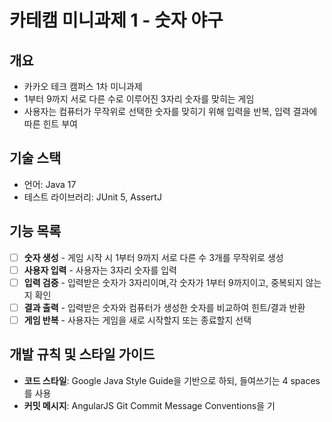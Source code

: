 # 카테캠 미니과제 1 - 숫자 야구
## 개요
- 카카오 테크 캠퍼스 1차 미니과제
- 1부터 9까지 서로 다른 수로 이루어진 3자리 숫자를 맞히는 게임
- 사용자는 컴퓨터가 무작위로 선택한 숫자를 맞히기 위해 입력을 반복, 입력 결과에 따른 힌트 부여

## 기술 스택
- 언어: Java 17
- 테스트 라이브러리: JUnit 5, AssertJ

## 기능 목록
- [ ] **숫자 생성** - 게임 시작 시 1부터 9까지 서로 다른 수 3개를 무작위로 생성
- [ ] **사용자 입력** - 사용자는 3자리 숫자를 입력
- [ ] **입력 검증** - 입력받은 숫자가 3자리이며,각 숫자가 1부터 9까지이고, 중복되지 않는지 확인
- [ ] **결과 출력** - 입력받은 숫자와 컴퓨터가 생성한 숫자를 비교하여 힌트/결과 반환
- [ ] **게임 반복** - 사용자는 게임을 새로 시작할지 또는 종료할지 선택

## 개발 규칙 및 스타일 가이드
- **코드 스타일**: Google Java Style Guide을 기반으로 하되, 들여쓰기는 4 spaces를 사용
- **커밋 메시지**: AngularJS Git Commit Message Conventions을 기